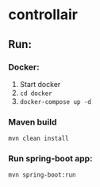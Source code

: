 # controllair

## Run:

### Docker:
1. Start docker
2. `cd docker`
3. `docker-compose up -d`

### Maven build
`mvn clean install`

### Run spring-boot app:
`mvn spring-boot:run`